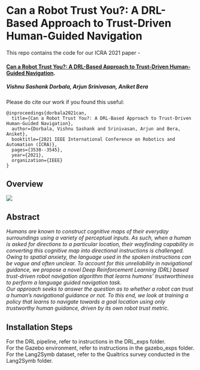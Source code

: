 # Can a Robot Trust You?: A DRL-Based Approach to Trust-Driven Human-Guided Navigation

This repo contains the code for our ICRA 2021 paper - 
#### [**Can a Robot Trust You?: A DRL-Based Approach to Trust-Driven Human-Guided Navigation**](https://ieeexplore.ieee.org/stamp/stamp.jsp?arnumber=9561983).<br>
##### Vishnu Sashank Dorbala, Arjun Srinivasan, Aniket Bera

Please do cite our work if you found this useful:

```
@inproceedings{dorbala2021can,
  title={Can a Robot Trust You?: A DRL-Based Approach to Trust-Driven Human-Guided Navigation},
  author={Dorbala, Vishnu Sashank and Srinivasan, Arjun and Bera, Aniket},
  booktitle={2021 IEEE International Conference on Robotics and Automation (ICRA)},
  pages={3538--3545},
  year={2021},
  organization={IEEE}
}
```

## Overview

<img src="https://obj.umiacs.umd.edu/gamma-umd-website-imgs/researchdirections/socrob/robotrust_front_image.jpg">

## Abstract
*Humans are known to construct cognitive maps
of their everyday surroundings using a variety of perceptual
inputs. As such, when a human is asked for directions to a
particular location, their wayfinding capability in converting
this cognitive map into directional instructions is challenged. <br>
Owing to spatial anxiety, the language used in the spoken
instructions can be vague and often unclear. To account for
this unreliability in navigational guidance, we propose a novel
Deep Reinforcement Learning (DRL) based trust-driven robot
navigation algorithm that learns humans’ trustworthiness to
perform a language guided navigation task. <br>
Our approach seeks to answer the question as to whether
a robot can trust a human’s navigational guidance or not. To
this end, we look at training a policy that learns to navigate
towards a goal location using only trustworthy human guidance,
driven by its own robot trust metric.*

## Installation Steps

For the DRL pipeline, refer to instructions in the DRL_exps folder. <br>
For the Gazebo environment, refer to instructions in the gazebo_exps folder. <br>
For the Lang2Symb dataset, refer to the Qualtrics survey conducted in the Lang2Symb folder.